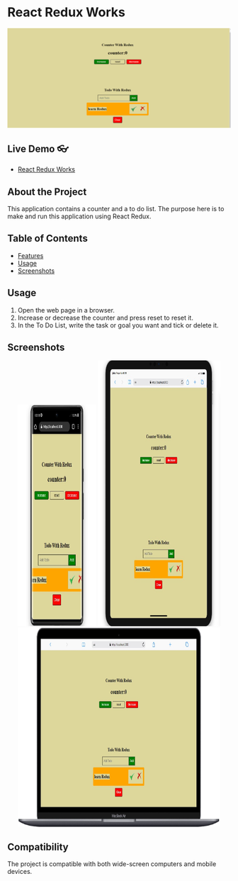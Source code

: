 # React Redux Works

<div align="center">
  <img src="./src/assets/Animation.gif" />
</div>

## Live Demo 👓
- [React Redux Works](#features)


## About the Project

This application contains a counter and a to do list. The purpose here is to make and run this application using React Redux.

## Table of Contents

- [Features](#features)
- [Usage](#usage)
- [Screenshots](#screenshots)


## Usage

1. Open the web page in a browser.
2. Increase or decrease the counter and press reset to reset it.
3. In the To Do List, write the task or goal you want and tick or delete it.

## Screenshots

<div align="center">
  <img src="./src/assets/Screenshot_2.jpg"  width="35%" height="500" />
  <img src="./src/assets/Screenshot_1.jpg"  width="55%" height="600" />
  <img src="./src/assets/Screenshot_3.jpg"  width="90.5%" height="450" />
</div>

## Compatibility

The project is compatible with both wide-screen computers and mobile devices.